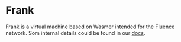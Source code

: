 # Frank

Frank is a virtual machine based on Wasmer intended for the Fluence network. Som internal details could be found in our [docs](https://fluence.dev/docs/app-structure).
